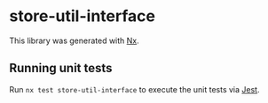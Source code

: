 # store-util-interface

This library was generated with [Nx](https://nx.dev).

## Running unit tests

Run `nx test store-util-interface` to execute the unit tests via [Jest](https://jestjs.io).
